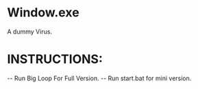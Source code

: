 # Window.exe
A dummy Virus.

# INSTRUCTIONS:
-- Run Big Loop For Full Version.
-- Run start.bat for mini version.
